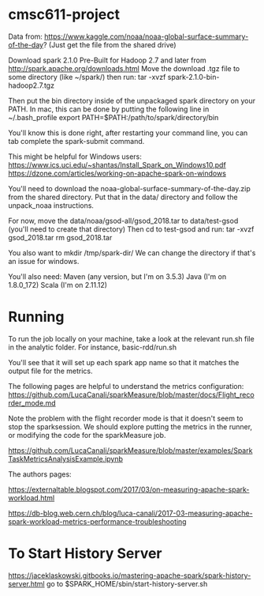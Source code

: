 # cmsc611-project
Data from: https://www.kaggle.com/noaa/noaa-global-surface-summary-of-the-day? 
(Just get the file from the shared drive)

Download spark 2.1.0 Pre-Built for Hadoop 2.7 and later from http://spark.apache.org/downloads.html
Move the download .tgz file to some directory (like ~/spark/) then run:
tar -xvzf spark-2.1.0-bin-hadoop2.7.tgz

Then put the bin directory inside of the unpackaged spark directory on your PATH.
In mac, this can be done by putting the following line in ~/.bash_profile
export PATH=$PATH:/path/to/spark/directory/bin

You'll know this is done right, after restarting your command line, you can tab complete the spark-submit command.

This might be helpful for Windows users:
https://www.ics.uci.edu/~shantas/Install_Spark_on_Windows10.pdf
https://dzone.com/articles/working-on-apache-spark-on-windows

You'll need to download the noaa-global-surface-summary-of-the-day.zip from the shared directory.
Put that in the data/ directory and follow the unpack_noaa instructions.

For now, move the data/noaa/gsod-all/gsod_2018.tar to data/test-gsod (you'll need to create that directory)
Then cd to test-gsod and run:
tar -xvzf gsod_2018.tar
rm gsod_2018.tar

You also want to 
mkdir /tmp/spark-dir/
We can change the directory if that's an issue for windows.

You'll also need:
Maven (any version, but I'm on 3.5.3)
Java (I'm on 1.8.0_172)
Scala (I'm on 2.11.12)

# Running
To run the job locally on your machine, take a look at the relevant run.sh file in the analytic folder.
For instance, basic-rdd/run.sh

You'll see that it will set up each spark app name so that it matches the output file for the metrics.

The following pages are helpful to understand the metrics configuration:
https://github.com/LucaCanali/sparkMeasure/blob/master/docs/Flight_recorder_mode.md

Note the problem with the flight recorder mode is that it doesn't seem to stop the sparksession.
We should explore putting the metrics in the runner, or modifying the code for the sparkMeasure job.

https://github.com/LucaCanali/sparkMeasure/blob/master/examples/SparkTaskMetricsAnalysisExample.ipynb

The authors pages:

https://externaltable.blogspot.com/2017/03/on-measuring-apache-spark-workload.html

https://db-blog.web.cern.ch/blog/luca-canali/2017-03-measuring-apache-spark-workload-metrics-performance-troubleshooting

# To Start History Server
https://jaceklaskowski.gitbooks.io/mastering-apache-spark/spark-history-server.html
go to $SPARK_HOME/sbin/start-history-server.sh

